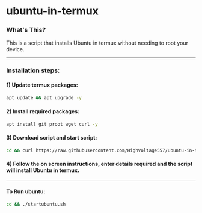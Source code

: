 # ubuntu-in-termux

### What's This?

This is a script that installs Ubuntu in termux without needing to root your device.
***
### Installation steps:
#### 1) Update termux packages:
```bash
apt update && apt upgrade -y
```
#### 2) Install required packages:
```bash
apt install git proot wget curl -y
```
#### 3) Download script and start script:
```bash
cd && curl https://raw.githubusercontent.com/HighVoltage557/ubuntu-in-termux/master/install.sh | bash
```
#### 4) Follow the on screen instructions, enter details required and the script will install Ubuntu in termux.
***
#### To Run ubuntu:
```bash
cd && ./startubuntu.sh
``` 
